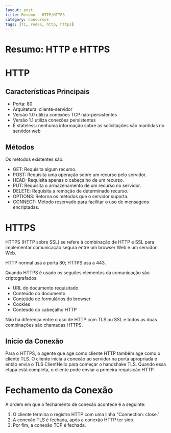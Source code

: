 ```yaml
---
layout: post
title: Resumo - HTTP/HTTPS
category: concursos
tags: [TI, redes, http, https]
---
```



Resumo: HTTP e HTTPS
====================

# HTTP

## Características Principais

  - Porta: 80
  - Arquitetura: cliente-servidor
  - Versão 1.0 utiliza conexões TCP não-persistentes
  - Versão 1.1 utiliza conexões persistentes
  - É stateless: nenhuma informação sobre as solicitações são mantidas no servidor web

## Métodos

Os métodos existentes são:

  - GET: Requisita algum recurso.
  - POST: Requisita uma operação sobre um recurso pelo servidor.
  - HEAD: Requisita apenas o cabeçalho de um recurso.
  - PUT: Requisita o armazenamento de um recurso no servidor.
  - DELETE: Requisita a remoção de determinado recurso.
  - OPTIONS: Retorna os métodos que o servidor suporta.
  - CONNECT: Método reservado para facilitar o uso de mensagens encriptadas.



# HTTPS

HTTPS (HTTP sobre SSL) se refere à combinação de HTTP e SSL para implementar comunicação segura entre um browser Web e um servidor Web.

HTTP normal usa a porta 80; HTTPS usa a 443.

Quando HTTPS é usado os seguites elementos da comunicação são criptografados:

  - URL do documento requisitado
  - Conteúdo do documento
  - Conteúdo de formulários do browser
  - Cookies
  - Conteúdo do cabeçalho HTTP

Não há diferença entre o uso de HTTP com TLS ou SSL e todos as duas combinações são chamadas HTTPS.

## Inicio da Conexão

Para o HTTPS, o agente que age como cliente HTTP também age como o cliente TLS. O cliente inicia a conexão ao servidor na porta apropriada e então envia o TLS ClientHello para começar o handshake TLS. Quando essa etapa está completa, o cliente pode enviar a primeira requisição HTTP.

# Fechamento da Conexão

A ordem em que o fechamento de conexão acontece é a seguinte:

  1. O cliente termina o registro HTTP com uma linha "Connection: close."
  2. A conexão TLS é fechada, após a conexão HTTP ter sido.
  3. Por fim, a conexão TCP é fechada.

